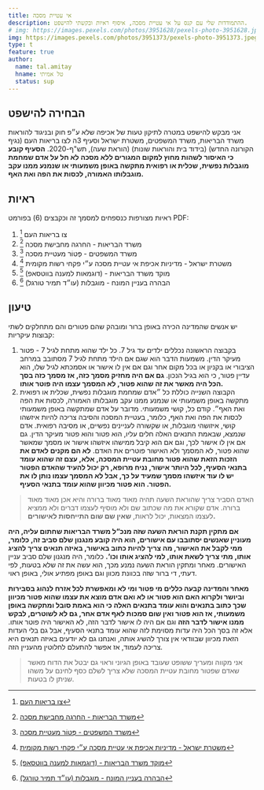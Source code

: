 ```yaml
---
title: אי עטיית מסכה
description: ההתמודדות שלי עם קנס על אי עטיית מסכה, איסוף ראיות ובקשתי להישפט.
# img: https://images.pexels.com/photos/3951628/pexels-photo-3951628.jpeg?auto=compress&cs=tinysrgb&dpr=2&h=650&w=940
img: https://images.pexels.com/photos/3951373/pexels-photo-3951373.jpeg?auto=compress&cs=tinysrgb&dpr=2&h=650&w=940
type: t
feature: true
author:
  name: tal.amitay
  hname: טל אמיתי
  status: sup
---
```


<!-- ## שלב 1 -->
<!-- איסוף תכנים הכוללים חוקים, מסמכים ממשלתיים, סרטונים ותמונות בנושא אי עטיית המסיכה במקום ציבורי -->

## הבחירה להישפט

אני מבקש להישפט במטרה לתיקון טעות של אכיפה שלא ע״פ חוק ובניגוד להוראות משרד הבריאות, משרד המשפטים, משטרת ישראל וסעיף 3ה לצו בריאות העם (נגיף הקורונה החדש) (בידוד בית והוראות שונות) (הוראת שעה), תש"ף-2020. **הסעיף קובע כי האיסור לשהות מחוץ למקום המגורים ללא מסכה לא חל על אדם שמחמת מוגבלות נפשית, שכלית או רפואית מתקשה באופן משמעותי או שנמנע ממנו עקב מוגבלותו האמורה, לכסות את הפה ואת האף.**

## ראיות

ראיות מצורפות כנספחים למסמך זה וכקבצים (6) בפורמט PDF:

1. צו בריאות העם [^1]
1. משרד הבריאות - החרגה מחבישת מסכה [^2]
1. משרד המשפטים - פְּטוֹר מעטיית מסכה [^3]
1. משטרת ישראל - מדיניות אכיפת אי עטיית מסכה ע״י פקחי רשות מקומית [^4]
1. מוקד משרד הבריאות⁩ - (דוגמאות למענה בווטסאפ) [^5]
1. הבהרה בעניין המונח - מוגבלות (עו״ד תמיר טורגל) [^6]

## טיעון

יש אנשים שהמדינה הכירה באופן ברור ומובהק שהם פטורים והם מתחלקים לשתי קבוצות עיקריות:

1. בקבוצה הראשונה נכללים ילדים עד גיל 7. כל ילד שהוא מתחת לגיל 7 - פטור מעיקר הדין. משמעות הדבר הוא שגם אם הילד מתחת לגיל 7 מסתובב במרחב הציבורי או בקניון או בכל מקום אחר וגם אם אין לו אישור או אסמכתא לגיל שלו, הוא עדיין פטור, כי הוא בגיל הנכון. **גם אם היה מחזיק מסמך כזה, אז מסמך כזה בסך הכל היה מאשר את זה שהוא פטור, לא המסמך עצמו היה פוטר אותו.**
2. הקבוצה השנייה כוללת כל ״אדם שמחמת מוגבלות נפשית, שכלית או רפואית מתקשה באופן משמעותי או שנמנע ממנו עקב מוגבלותו האמורה, לכסות את הפה ואת האף״. קודם כל, קושי משמעותי. מדובר על אדם שמתקשה באופן משמעותי לכסות את הפה ואת האף, כלומר, בעטיית המסכה והסיבה צריכה להיות איזשהו קושי, איזושהי מוגבלות, או שקשורה לעניינים נפשיים, או מסיבה רפואית. אדם שנמצא, שבאמת התנאים האלה חלים עליו, הוא פטור והוא פטור מעיקר הדין. גם אם אין לו אישור לכך, וגם אם הוא קיבל ממישהו איזשהו אישור או מסמך שמאשר שהוא פטור, לא המסמך ולא האישור פוטרים את האדם. **לא הם מקנים לאדם את הזכות הזאת שהוא פטור מחובת עטיית המסכה, אלא, עצם זה שהוא עומד בתנאי הסעיף, לכל היותר אישור, נניח מרופא, רק יכול להעיד שהאדם הפטור יש לו עוד איזשהו מסמך שמעיד על כך, אבל לא המסמך עצמו נותן לו את הפטור. הוא פטור מכיוון שהוא עומד בתנאי הסעיף.**

> האדם הסביר צריך שהוראת השעה תהיה מאוד מאוד ברורה והיא אכן מאוד מאוד ברורה. אדם שקורא את מה שכתוב שם ולא מוסיף לעצמו דברים ולא ממציא לעצמו המצאות, יכול לראות, **שאין שם שום התייחסות לאישורים.**

**אם מתקין תקנת הוראת השעה שזה מנכ“ל משרד הבריאות שחתום עליה, היה מעוניין שאנשים יסתובבו עם אישורים, הוא היה קובע מנגנון שלם סביב זה, כלומר, ממי לקבל את האישור, מה צריך להיות כתוב באישור, באיזה תנאים צריך להציג אותו, מתי צריך לשאת אותו, למי להציג אותו וכו‘.** כלומר, היה מנגנון שלם סביב עניין האישורים. מאחר ומתקין הוראת השעה נמנע מכך, הוא עשה את זה שלא בטעות, לפי דעתי, די ברור שזה בכוונת מכוון וגם באופן מפתיע אולי, באופן ראוי.

**מאחר והמדינה קבעה כללים מי פטור ומי לא ומאפשרת לכל אזרח לנהוג בסבירות וביושר ולקרוא האם הוא פטור או לא ואם אדם מוצא את עצמו שהוא פטור מכיוון שכך כתוב בתנאים והוא עומד בתנאים האלה כי הוא באמת סובל ומתקשה באופן משמעותי, אז הוא פטור ואין שום סמכות לאף אדם אחר, גם לא לשוטרים, לבקש ממנו אישור לדבר הזה** וגם אם היה לו אישור לדבר הזה, לא האישור היה פוטר אותו. אלא זה בסך הכל היה עדות מסוימת לזה שהוא עומד בתנאי הסעיף, אבל גם בלי העדות הזאת מכיוון שבוודאי אין צורך להשיג אותה, ואנחנו גם לא יודעים באיזה תנאים היא צריכה לעמוד, אז אפשר להתעלם לחלוטין מהעניין הזה.

> אני מקווה ומעריך ששופט שעובד באופן הגיוני וראוי גם יבטל את הדוח מאשר שאדם שפטור מחובת
> עטיית המסכה שלא צריך לשלם כסף לחינם על משהו שניתן לו בטעות.

[^1]: [צו בריאות העם](https://telemet.org/pdf/mask/01---%D7%A6%D7%95-%D7%91%D7%A8%D7%99%D7%90%D7%95%D7%AA-%D7%94%D7%A2%D7%9D-%D7%A0%D7%92%D7%99%D7%A3-%D7%94%D7%A7%D7%95%D7%A8%D7%95%D7%A0%D7%94-%D7%94%D7%97%D7%93%D7%A9-%D7%91%D7%99%D7%93%D7%95%D7%93-%D7%91%D7%99%D7%AA-%D7%95%D7%94%D7%95%D7%A8%D7%90%D7%95%D7%AA-%D7%A9%D7%95%D7%A0%D7%95%D7%AA-%D7%94%D7%95%D7%A8%D7%90%D7%AA-%D7%A9%D7%A2%D7%94-%D7%94%D7%AA%D7%A9%D7%A3-2020-.pdf)
[^2]: [משרד הבריאות - החרגה מחבישת מסכה](https://telemet.org/pdf/mask/02---%D7%9E%D7%A9%D7%A8%D7%93-%D7%94%D7%91%D7%A8%D7%99%D7%90%D7%95%D7%AA---%D7%94%D7%97%D7%A8%D7%92%D7%94-%D7%9E%D7%97%D7%91%D7%99%D7%A9%D7%AA-%D7%9E%D7%A1%D7%9B%D7%94.pdf)
[^3]: [משרד המשפטים - פְּטוֹר מעטיית מסכה](https://telemet.org/pdf/mask/03---%D7%9E%D7%A9%D7%A8%D7%93-%D7%94%D7%9E%D7%A9%D7%A4%D7%98%D7%99%D7%9D---%D7%A4%D6%B0%D6%BC%D7%98%D7%95%D6%B9%D7%A8-%D7%9E%D7%A2%D7%98%D7%99%D7%99%D7%AA-%D7%9E%D7%A1%D7%9B%D7%94.pdf)
[^4]: [משטרת ישראל - מדיניות אכיפת אי עטיית מסכה ע״י פקחי רשות מקומית](https://telemet.org/pdf/mask/04---%D7%9E%D7%93%D7%99%D7%A0%D7%99%D7%95%D7%AA-%D7%90%D7%9B%D7%99%D7%A4%D7%AA-%D7%90%D7%99-%D7%A2%D7%98%D7%99%D7%99%D7%AA-%D7%9E%D7%A1%D7%99%D7%9B%D7%94-%D7%A2%D7%B4%D7%99-%D7%A4%D7%A7%D7%97%D7%99-%D7%A8%D7%A9%D7%95%D7%AA-%D7%9E%D7%A7%D7%95%D7%9E%D7%99%D7%AA.pdf)
[^5]: [מוקד משרד הבריאות⁩ - (דוגמאות למענה בווטסאפ)](https://telemet.org/pdf/mask/%E2%80%8E%E2%81%A805---%D7%9E%D7%95%D7%A7%D7%93-%D7%9E%D7%A9%D7%A8%D7%93-%D7%94%D7%91%D7%A8%D7%99%D7%90%D7%95%D7%AA%E2%81%A9.pdf)
[^6]: [הבהרה בעניין המונח - מוגבלות (עו״ד תמיר טורגל)](https://telemet.org/pdf/mask/06---%D7%94%D7%91%D7%94%D7%A8%D7%94-%D7%91%D7%A2%D7%A0%D7%99%D7%99%D7%9F-%D7%94%D7%9E%D7%95%D7%A0%D7%97---%D7%9E%D7%95%D7%92%D7%91%D7%9C%D7%95%D7%AA.pdf)
